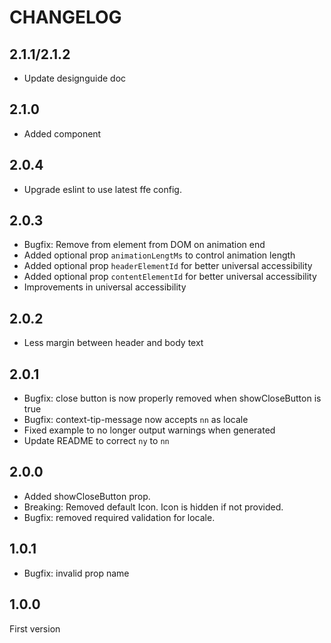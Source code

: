 # CHANGELOG

## 2.1.1/2.1.2 
* Update designguide doc

## 2.1.0
* Added <ContextSuccessMessage /> component

## 2.0.4
* Upgrade eslint to use latest ffe config.

## 2.0.3
* Bugfix: Remove from element from DOM on animation end
* Added optional prop `animationLengtMs` to control animation length
* Added optional prop `headerElementId` for better universal accessibility
* Added optional prop `contentElementId` for better universal accessibility
* Improvements in universal accessibility

## 2.0.2
* Less margin between header and body text

## 2.0.1
* Bugfix: close button is now properly removed when showCloseButton is true
* Bugfix: context-tip-message now accepts `nn` as locale
* Fixed example to no longer output warnings when generated
* Update README to correct `ny` to `nn`

## 2.0.0
* Added showCloseButton prop.
* Breaking: Removed default Icon. Icon is hidden if not provided.
* Bugfix: removed required validation for locale.

## 1.0.1
* Bugfix: invalid prop name

## 1.0.0
First version

